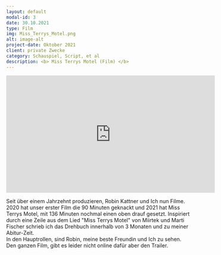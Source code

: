 ```yaml
---
layout: default
modal-id: 3
date: 30.10.2021
type: Film
img: Miss_Terrys_Motel.png
alt: image-alt
project-date: Oktober 2021
client: private Zwecke
category: Schauspiel, Script, et al
description: <b> Miss Terrys Motel (Film) </b>
---
```

<iframe width="560" height="315" src="https://www.youtube.com/embed/1AjGll39VXI?si=VbOxeOl2-5OmvIpq" title="YouTube video player" frameborder="0" allow="accelerometer; encrypted-media;  picture-in-picture; web-share" referrerpolicy="strict-origin-when-cross-origin" allowfullscreen></iframe>

Seit über einem Jahrzehnt produzieren, Robin Kattner und Ich nun Filme. 
2020 hat unser erster Film die 90 Minuten geknackt und 2021 hat Miss Terrys Motel, 
mit 136 Minuten nochmal einen oben drauf gesetzt. Inspiriert durch eine Zeile aus dem Lied "Miss Terrys Motel" 
von Miirtek und Marti Fischer schrieb ich das Drehbuch innerhalb von 3 Monaten und zu meiner Abitur-Zeit. <br> 
In den Hauptrollen, sind Robin, meine beste Freundin und Ich zu sehen. <br>
Den ganzen Film, gibt es leider nicht online dafür aber den Trailer.